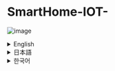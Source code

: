 # SmartHome-IOT-
![image](https://github.com/user-attachments/assets/b8b277c0-ebb1-4e1f-92f9-6427ce5d04a8)
<details>
  <summary>English</summary>
  <div>
  <h3>Instance</h3>
</div>
<div>
  As demand for smart IoT products increases,
  “Can’t we use IoT products at a low price?” at home, too. 
  I started this project with an idea.
</div>
<div>
  <h3>Content</h3>
</div>
<div>
- Various products are transformed into IOT as a modification of existing home appliances and managed with one app through Wi-Fi communication.
<br>
- Includes a total of 6 functions: <br>
  door open detection, remote control operation, home CCTV, gas field lock in case of emergency, power strip and lighting on/off
</div>
  <h3>Period</h3>
<div>
  2022.08.01 ~ 2023.05.31
</div>
  <h3>Number of participants</h3>
<div>
  5-person development
</div>
  <h3>Role</h3>
<div>
- Sensor on-off coding(Power strip, LED, Door)
  <br>
- Full Circuit design
</div>
  <h3>Technology used</h3>
<div>
WIFI communication, sensor sensing, Arduino, App Inventor, Firebase, Raspberry Pi
</div>
</details>


<details>
  <summary>日本語</summary>
<div>
<h3>きっかけ</h3>
</div>
<div>
スマートIoT製品の需要が高まる中、家庭でもIoT製品を「低価格で利用できないか」を考えるためにこのプロジェクトをスタート。
</div>
<div>
<h3>内容</h3>
</div>
<div>
- 従来の家電製品の変形でさまざまな製品をIOT化し、Wi-Fi通信を通じて１つのアプリで管理。<br>
- ドアの開き感知、リモコン作動、ホームCCTV、緊急時ガス栓ロック、電源タップと照明on/offの「計6つの機能を含む」
</div>
<h3>期間</h3>
<div>
2022.08.01 ~ 2023.05.31
</div>
<h3>参加人数</h3>
<div>
5人開発
</div>
<h3>私の役割</h3>
<div>
- Wi-Fi連動のための制御プログラムの併合及びFirebaseアップロード(オープンソース活用)
<br>
- 全体的な回路設計
</div>
<h3>使用技術
</h3>
<div>
WIFI通信、センサーセンシング、Arduino、App Inventor、Firebase、Raspberry Pi
</div>
</details>


<details>
  <summary>한국어</summary>
  <div>
<div>
  <h3>계기</h3>
</div>
<div>
  스마트 IoT 제품의 수요가 높아지는 가운데,<br>
  가정에서도 IoT 제품을 「저렴한 가격으로 이용할 수 없을까」라는 생각이 들어 이 프로젝트를 시작함.
</div>
<div>
  <h3>내용</h3>
</div>
<div>
- 기존 가전제품의 변형으로 다양한 제품을 IOT화하여 Wi-Fi 통신을 통해 하나의 앱으로 관리.
<br>
- 도어 열림감지, 리모컨 작동, 홈CCTV, 긴급시 가스전 잠금, 멀티탭과 조명 on/off 의 "총 6가지 기능 포함"
</div>
  <h3>기간</h3>
<div>
  2022.08.01 ~ 2023.05.31
</div>
  <h3>참여인원</h3>
<div>
  5인 개발
</div>
  <h3>역할</h3>
<div>
- Wi-Fi 연동을 위한 제어 프로그램 병합 및 Firebase 업로드(오픈소스 활용)
  <br>
- 전반적인 회로 설계
</div>
  <h3>사용기술</h3>
<div>
WIFI통신, 센서센싱, Arduino, App Inventor, Firebase, Raspberry Pi
</div>
</details>





